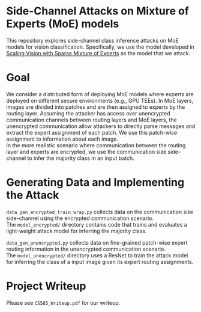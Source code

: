 # Side-Channel Attacks on Mixture of Experts (MoE) models

This repository explores side-channel class inference attacks on MoE models for vision classification.
Specifically, we use the model developed in [Scaling Vision with Sparse Mixture of Experts](https://arxiv.org/abs/2106.05974)
as the model that we attack.

# Goal

We consider a distributed form of deploying MoE models where experts are deployed on different secure environments (e.g., GPU TEEs). 
In MoE layers, images are divided into patches and are then assigned to experts by the routing layer. Assuming the attacker has access over 
unencrypted communication channels between routing layers and MoE layers, the unencrypted communication allow
attackers to directly parse messages and extract the expert assignment of each patch. We use this patch-wise 
assignment to information about each image. \
In the more realistic scenario where communication between the routing layer and experts are encrypted, 
we use the communication size side-channel to infer the majority class in an input batch.

# Generating Data and Implementing the Attack

`data_gen_encrypted_train_wrap.py` collects data on the communication size side-channel using the encrypted communication scenario. \
The `model_encrypted/` directory contains code that trains and evaluates a light-weight attack model for inferring the majority class. 

`data_gen_unencrypted.py` collects data on fine-grained patch-wise expert routing information in the unencrypted communication scenario. \
The `model_unencrypted/` directory uses a ResNet to train the attack model for inferring the class of a input image given its 
expert routing assignments. 

# Project Writeup
Please see `CS585_Writeup.pdf` for our writeup. 